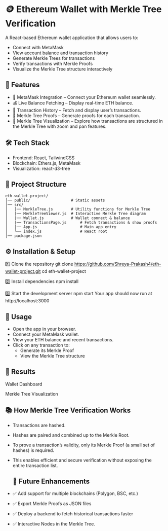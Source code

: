 # 🪙 Ethereum Wallet with Merkle Tree Verification

A React-based Ethereum wallet application that allows users to:
- Connect with MetaMask
- View account balance and transaction history
- Generate Merkle Trees for transactions
- Verify transactions with Merkle Proofs
- Visualize the Merkle Tree structure interactively

## 🚀 Features

- 🔑 MetaMask Integration – Connect your Ethereum wallet seamlessly.
- 💰 Live Balance Fetching – Display real-time ETH balance.
- 📜 Transaction History – Fetch and display user’s transactions.
- 🌳 Merkle Tree Proofs – Generate proofs for each transaction.
- 🎨 Merkle Tree Visualization – Explore how transactions are structured in the Merkle Tree with zoom and pan features.



## 🛠️ Tech Stack

- Frontend: React, TailwindCSS
- Blockchain: Ethers.js, MetaMask
- Visualization: react-d3-tree



## 📂 Project Structure
```plaintext
eth-wallet-project/
│── public/                  # Static assets
│── src/
│   │── MerkleTree.js        # Utility functions for Merkle Tree
│   |── MerkleTreeViewer.js  # Interactive Merkle Tree diagram
│   |── Wallet.js            # Wallet connect & balance
│   |── TransactionsPage.js      # Fetch transactions & show proofs
│   |── App.js                   # Main app entry
│   └── index.js                 # React root
│── package.json
```



## ⚙️ Installation & Setup

1️⃣ Clone the repository
git clone https://github.com/Shreya-Prakash4/eth-wallet-project.git
cd eth-wallet-project

2️⃣ Install dependencies
npm install

3️⃣ Start the development server
npm start
Your app should now run at http://localhost:3000



## 🔑 Usage

- Open the app in your browser.
- Connect your MetaMask wallet.
- View your ETH balance and recent transactions.
- Click on any transaction to:
   - Generate its Merkle Proof
   - View the Merkle Tree structure



 ## 📜 Results 

 Wallet Dashboard


 Merkle Tree Visualization
 


 ## 📚 How Merkle Tree Verification Works

- Transactions are hashed.
- Hashes are paired and combined up to the Merkle Root.
- To prove a transaction’s validity, only its Merkle Proof (a small set of hashes) is required.
- This enables efficient and secure verification without exposing the entire transaction list.



  ## 🧩 Future Enhancements

- ✅ Add support for multiple blockchains (Polygon, BSC, etc.)
- ✅ Export Merkle Proofs as JSON files
- ✅ Deploy a backend to fetch historical transactions faster
- ✅ Interactive Nodes in the Merkle Tree.
 


